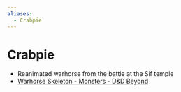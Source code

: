 ```yaml
---
aliases:
  - Crabpie
---
```

# Crabpie

- Reanimated warhorse from the battle at the Sif temple
- [Warhorse Skeleton - Monsters - D&D Beyond](https://www.dndbeyond.com/monsters/17050-warhorse-skeleton)